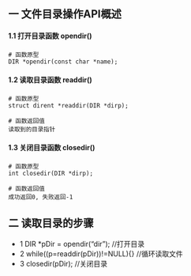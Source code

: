 ## 一 文件目录操作API概述

#### 1.1 打开目录函数 opendir()

```
# 函数原型
DIR *opendir(const char *name);
```

#### 1.2 读取目录函数 readdir()

```
# 函数原型
struct dirent *readdir(DIR *dirp);

# 函数返回值
读取到的目录指针
```

#### 1.3 关闭目录函数 closedir()

```
# 函数原型
int closedir(DIR *dirp);

# 函数返回值
成功返回0, 失败返回-1
```

## 二 读取目录的步骤

- 1 DIR *pDir = opendir(“dir”);   //打开目录
- 2 while((p=readdir(pDir))!=NULL){}  //循环读取文件
- 3 closedir(pDir);  //关闭目录